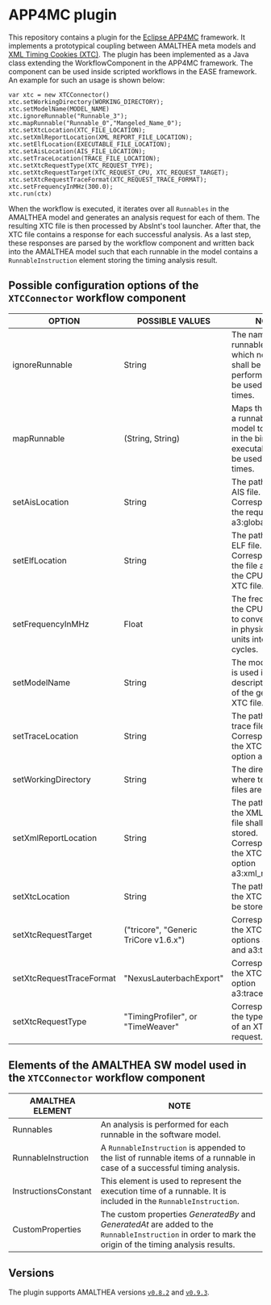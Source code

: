 # APP4MC plugin

This repository contains a plugin for the [Eclipse APP4MC](https://projects.eclipse.org/projects/technology.app4mc) framework.
It implements a prototypical coupling between AMALTHEA meta models and [XML Timing Cookies (XTC)](https://www.absint.com/xtc/).
The plugin has been implemented as a Java class extending the WorkflowComponent in the APP4MC framework.
The component can be used inside scripted workflows in the EASE framework. An example for such an usage is shown below:

    var xtc = new XTCConnector()
    xtc.setWorkingDirectory(WORKING_DIRECTORY);
    xtc.setModelName(MODEL_NAME)
    xtc.ignoreRunnable("Runnable_3");
    xtc.mapRunnable("Runnable_0","Mangeled_Name_0");
    xtc.setXtcLocation(XTC_FILE_LOCATION);
    xtc.setXmlReportLocation(XML_REPORT_FILE_LOCATION);
    xtc.setElfLocation(EXECUTABLE_FILE_LOCATION);
    xtc.setAisLocation(AIS_FILE_LOCATION);
    xtc.setTraceLocation(TRACE_FILE_LOCATION);
    xtc.setXtcRequestType(XTC_REQUEST_TYPE);
    xtc.setXtcRequestTarget(XTC_REQUEST_CPU, XTC_REQUEST_TARGET);
    xtc.setXtcRequestTraceFormat(XTC_REQUEST_TRACE_FORMAT);
    xtc.setFrequencyInMHz(300.0);
    xtc.run(ctx)

When the workflow is executed, it iterates over all `Runnables` in the AMALTHEA model and generates an analysis request for each of them.
The resulting XTC file is then processed by AbsInt's tool launcher.
After that, the XTC file contains a response for each successful analysis.
As a last step, these responses are parsed by the workflow component and written back into the AMALTHEA model such that each runnable in the model contains a `RunnableInstruction` element storing the timing analysis result.

## Possible configuration options of the `XTCConnector` workflow component

| OPTION | POSSIBLE VALUES | NOTE |
| ------ | --------------- | ---- |
| ignoreRunnable | String | The name of a runnable for which no analysis shall be performed. Can be used multiple times.
| mapRunnable | (String, String) | Maps the name of a runnable in the model to its name in the binary executable. Can be used multiple times.
| setAisLocation | String | The path to the AIS file. Corresponds to the request option a3:global_ais_file.
| setElfLocation | String | The path to the ELF file. Corresponds to the file attribute of the CPU tag in the XTC file.
| setFrequencyInMHz | Float | The frequency of the CPU. Is used to convert results in physical time units into CPU cycles.
| setModelName | String | The model name is used in the description tags of the generated XTC file.
| setTraceLocation | String | The path to the trace file. Corresponds to the XTC request option a3:traces.
| setWorkingDirectory | String | The directory where temporary files are stored.
| setXmlReportLocation | String | The path where the XML report file shall be stored. Corresponds to the XTC request option a3:xml_report_file.
| setXtcLocation | String | The path where the XTC file shall be stored.
| setXtcRequestTarget | ("tricore", "Generic TriCore v1.6.x") | Corresponds to the XTC request options a3:cpu and a3:target.
| setXtcRequestTraceFormat | "NexusLauterbachExport" | Corresponds to the XTC request option a3:trace_format.
| setXtcRequestType | "TimingProfiler", or "TimeWeaver" | Corresponds to the type attribute of an XTC request.

## Elements of the AMALTHEA SW model used in the `XTCConnector` workflow component


| AMALTHEA ELEMENT     | NOTE |
| -------------------- | ---- |
| Runnables            | An analysis is performed for each runnable in the software model.
| RunnableInstruction  | A `RunnableInstruction` is appended to the list of runnable items of a runnable in case of a successful timing analysis.
| InstructionsConstant | This element is used to represent the execution time of a runnable. It is included in the `RunnableInstruction`.
| CustomProperties     | The custom properties *GeneratedBy* and *GeneratedAt* are added to the `RunnableInstruction` in order to mark the origin of the timing analysis results.

## Versions

The plugin supports AMALTHEA versions [`v0.8.2`](https://github.com/AbsInt/app4mc-plugin/tree/amalthea_v0.8.2) and [`v0.9.3`](https://github.com/AbsInt/app4mc-plugin/tree/amalthea_v0.9.3).
